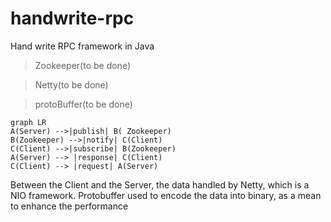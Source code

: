 # handwrite-rpc
Hand write RPC framework in Java

>Zookeeper(to be done)

>Netty(to be done)

>protoBuffer(to be done)


```mermaid
graph LR
A(Server) -->|publish| B( Zookeeper)
B(Zookeeper) -->|notify| C(Client)
C(Client) -->|subscribe| B(Zookeeper)
A(Server) --> |response| C(Client)
C(Client) --> |request| A(Server)
```


Between the Client and the Server, the data handled by Netty, which is a NIO framework.
Protobuffer used to encode the data into binary, as a mean to enhance the performance


